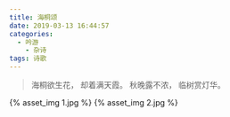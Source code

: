 ```yaml
---
title: 海桐颂
date: 2019-03-13 16:44:57
categories:
  - 吟游
    - 杂诗
tags: 诗歌
---
```


> 海桐欲生花，
> 却着满天霞。
> 秋晚露不浓，
> 临树赏灯华。

{% asset_img 1.jpg %}
{% asset_img 2.jpg %}

